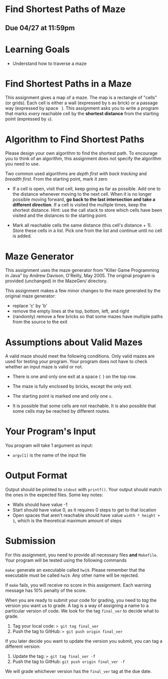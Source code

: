 # Find Shortest Paths of Maze

## Due 04/27 at 11:59pm


Learning Goals
==============

* Understand how to traverse a maze

Find Shortest Paths in a Maze
=============================

This assignment gives a map of a maze. The map is a rectangle of
"cells" (or grids). Each cell is either a wall (expressed by `b` as
brick) or a passage way (expressed by space ` `). This assignment asks
you to write a program that marks *every* reachable cell by the
**shortest distance** from the starting point (expressed by `s`).

Algorithm to Find Shortest Paths
================================

Please design your own algorithm to find the shortest path. To
encourage you to think of an algorithm, this assignment does not
specify the algorithm you need to use.

Two common used algorithms are *depth first with back tracking* and
*breadth first*. From the starting point, mark it zero

- If a cell is open, visit that cell, keep going as far as
  possible. Add one to the distance whenever moving to the next
  cell. When it is no longer possible moving forward, **go back to the
  last intersection and take a different direction**. If a cell is
  visited the multiple times, keep the shortest distance. Hint: use
  the call stack to store which cells have been visited and the
  distances to the starting point.

- Mark all reachable cells the same distance (this cell's distance +
  1). Store these cells in a list.  Pick one from the list and
  continue until no cell is added.


Maze Generator
==============

This assignment uses the maze generator from "Killer Game Programming
in Java" by Andrew Davison, O'Reilly, May 2005. The original program
is provided (unchanged) in the MazeGen/ directory.

This assignment makes a few minor changes to the maze generated by the
original maze generator:

* replace 'c' by 'b'
* remove the empty lines at the top, bottom, left, and right
* (randomly) remove a few bricks so that some mazes have multiple paths from
  the source to the exit

Assumptions about Valid Mazes
=============================

A valid maze should meet the following conditions. Only valid mazes
are used for testing your program. Your program does not have to check
whether an input maze is valid or not.

* There is one and only one exit at a space (` `) on the top row.

* The maze is fully enclosed by bricks, except the only exit. 

* The starting point is marked one and only one `s`.

* It is possible that some cells are not reachable. It is also
  possible that some cells may be reached by different routes.

Your Program's Input
====================

You program will take 1 argument as input:

* `argv[1]` is the name of the input file

Output Format
=============

Output should be printed to `stdout` with `printf()`. Your output should match the ones in the expected files. Some key notes:

* Walls should have value -1
* Start should have value 0, as it requires 0 steps to get to that
  location
* Open spaces that aren't reachable should have value `width * height + 1`, which is
  the theoretical maximum amount of steps



Submission
==========



For this assignment, you need to provide all necessary files **and**
`Makefile`.  Your program will be tested using the following commands

`make`: generate an executable called `hw19`. Please remember that the
executable must be called `hw19`. Any other name will be rejected.

If `make` fails, you will receive no score in this assignment. Each
warning message has 10% penalty of the score.

When you are ready to submit your code for grading, you need to *tag* the version you want us to grade. A tag is a way of assigning a name to a particular version of code. We look for the tag `final_ver` to decide what to grade.

1. Tag your local code: `> git tag final_ver`
2. Push the tag to GitHub: `> git push origin final_ver`

If you later decide you want to update the version you submit, you can tag a different version:

1. Update the tag: `> git tag final_ver -f`
2. Push the tag to GitHub: `git push origin final_ver -f`

We will grade whichever version has the `final_ver` tag at the due date.

